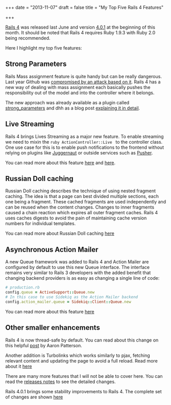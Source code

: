 +++
date = "2013-11-07"
draft = false
title = "My Top Five Rails 4 Features"

+++

[Rails 4](http://weblog.rubyonrails.org/2013/6/25/Rails-4-0-final/) was released last June and version [4.0.1](http://weblog.rubyonrails.org/2013/11/1/Rails-4-0-1-has-been-released/) at the beginning of this month. It should be noted that Rails 4 requires Ruby 1.9.3 with Ruby 2.0 being recommended.

Here I highlight my top five features:

## Strong Parameters

Rails Mass assignment feature is quite handy but can be really dangerous. Last year Github was [compromised by an attack based on it](http://www.infoq.com/news/2012/03/GitHub-Compromised). Rails 4 has a new way of dealing with mass assignment each basically pushes the responsibility out of the model and into the controller where it belongs.

The new approach was already available as a plugin called [strong_parameters](https://github.com/rails/strong_parameters) and dhh as a blog post [explaining it in detail](http://weblog.rubyonrails.org/2012/3/21/strong-parameters/).

## Live Streaming

Rails 4 brings Lives Streaming as a major new feature. To enable streaming we need to mixin the ```ruby ActionController::Live ``` to the controller class. One use case for this is to enable push notifications to the frontend without relying on plugins like [Juggernaut](http://juggernaut.rubyforge.org/) or outside services such as [Pusher](http://pusher.com/).

You can read more about this feature [here](http://www.sitepoint.com/streaming-with-rails-4/) and [here](http://blog.phusion.nl/2012/08/03/why-rails-4-live-streaming-is-a-big-deal/).

## Russian Doll caching

Russian Doll caching describes the technique of using nested fragment caching. The idea is that a page can best divided multiple sections, each one being a fragment. These cached fragments are used independently and can be reused when the content changes. Changes to inner fragments caused a chain reaction which expires all outer fragment caches. Rails 4 uses caches digests to avoid the pain of maintaining cache version numbers for individual templates.

You can read more about Russian Doll caching [here](http://37signals.com/svn/posts/3112-how-basecamp-next-got-to-be-so-damn-fast-without-using-much-client-side-ui)

## Asynchronous Action Mailer

A new Queue framework was added to Rails 4 and Action Mailer are configured by default to use this new Queue interface. The interface remains very similar to Rails 3 developers with the added benefit that changing backend providers is as easy as changing a single line of code:

```ruby
# production.rb
config.queue = ActiveSupport::Queue.new
# In this case to use Sidekiq as the Action Mailer backend
config.action_mailer.queue = Sidekiq::Client::Queue.new
```

You can read more about this feature [here](http://blog.remarkablelabs.com/2012/12/asynchronous-action-mailer-rails-4-countdown-to-2013)

## Other smaller enhancements

Rails 4 is now thread-safe by default. You can read about this change on this helpful [post](http://tenderlovemaking.com/2012/06/18/removing-config-threadsafe.html) by Aaron Patterson.

Another addition is Turbolinks which works similarly to pjax, fetching relevant content and updating the page to avoid a full reload. Read more about it [here](http://blog.remarkablelabs.com/2012/12/turbolinks-rails-4-countdown-to-2013)

There are many more features that I will not be able to cover here. You can read the [releases notes](http://edgeguides.rubyonrails.org/4_0_release_notes.html) to see the detailed changes.

Rails 4.0.1 brings some stability improvements to Rails 4. The complete set of changes are shown [here](http://weblog.rubyonrails.org/2013/11/1/Rails-4-0-1-has-been-released/)

